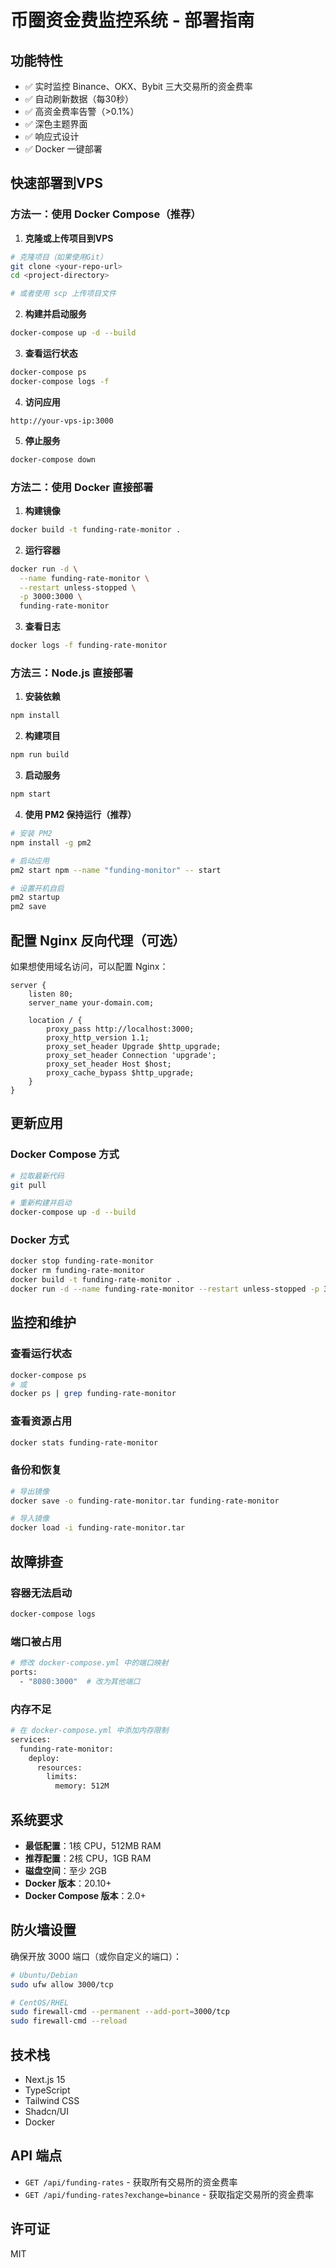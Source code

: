 # 币圈资金费监控系统 - 部署指南

## 功能特性

- ✅ 实时监控 Binance、OKX、Bybit 三大交易所的资金费率
- ✅ 自动刷新数据（每30秒）
- ✅ 高资金费率告警（>0.1%）
- ✅ 深色主题界面
- ✅ 响应式设计
- ✅ Docker 一键部署

## 快速部署到VPS

### 方法一：使用 Docker Compose（推荐）

1. **克隆或上传项目到VPS**
```bash
# 克隆项目（如果使用Git）
git clone <your-repo-url>
cd <project-directory>

# 或者使用 scp 上传项目文件
```

2. **构建并启动服务**
```bash
docker-compose up -d --build
```

3. **查看运行状态**
```bash
docker-compose ps
docker-compose logs -f
```

4. **访问应用**
```
http://your-vps-ip:3000
```

5. **停止服务**
```bash
docker-compose down
```

### 方法二：使用 Docker 直接部署

1. **构建镜像**
```bash
docker build -t funding-rate-monitor .
```

2. **运行容器**
```bash
docker run -d \
  --name funding-rate-monitor \
  --restart unless-stopped \
  -p 3000:3000 \
  funding-rate-monitor
```

3. **查看日志**
```bash
docker logs -f funding-rate-monitor
```

### 方法三：Node.js 直接部署

1. **安装依赖**
```bash
npm install
```

2. **构建项目**
```bash
npm run build
```

3. **启动服务**
```bash
npm start
```

4. **使用 PM2 保持运行（推荐）**
```bash
# 安装 PM2
npm install -g pm2

# 启动应用
pm2 start npm --name "funding-monitor" -- start

# 设置开机自启
pm2 startup
pm2 save
```

## 配置 Nginx 反向代理（可选）

如果想使用域名访问，可以配置 Nginx：

```nginx
server {
    listen 80;
    server_name your-domain.com;

    location / {
        proxy_pass http://localhost:3000;
        proxy_http_version 1.1;
        proxy_set_header Upgrade $http_upgrade;
        proxy_set_header Connection 'upgrade';
        proxy_set_header Host $host;
        proxy_cache_bypass $http_upgrade;
    }
}
```

## 更新应用

### Docker Compose 方式
```bash
# 拉取最新代码
git pull

# 重新构建并启动
docker-compose up -d --build
```

### Docker 方式
```bash
docker stop funding-rate-monitor
docker rm funding-rate-monitor
docker build -t funding-rate-monitor .
docker run -d --name funding-rate-monitor --restart unless-stopped -p 3000:3000 funding-rate-monitor
```

## 监控和维护

### 查看运行状态
```bash
docker-compose ps
# 或
docker ps | grep funding-rate-monitor
```

### 查看资源占用
```bash
docker stats funding-rate-monitor
```

### 备份和恢复
```bash
# 导出镜像
docker save -o funding-rate-monitor.tar funding-rate-monitor

# 导入镜像
docker load -i funding-rate-monitor.tar
```

## 故障排查

### 容器无法启动
```bash
docker-compose logs
```

### 端口被占用
```bash
# 修改 docker-compose.yml 中的端口映射
ports:
  - "8080:3000"  # 改为其他端口
```

### 内存不足
```bash
# 在 docker-compose.yml 中添加内存限制
services:
  funding-rate-monitor:
    deploy:
      resources:
        limits:
          memory: 512M
```

## 系统要求

- **最低配置**：1核 CPU，512MB RAM
- **推荐配置**：2核 CPU，1GB RAM
- **磁盘空间**：至少 2GB
- **Docker 版本**：20.10+
- **Docker Compose 版本**：2.0+

## 防火墙设置

确保开放 3000 端口（或你自定义的端口）：

```bash
# Ubuntu/Debian
sudo ufw allow 3000/tcp

# CentOS/RHEL
sudo firewall-cmd --permanent --add-port=3000/tcp
sudo firewall-cmd --reload
```

## 技术栈

- Next.js 15
- TypeScript
- Tailwind CSS
- Shadcn/UI
- Docker

## API 端点

- `GET /api/funding-rates` - 获取所有交易所的资金费率
- `GET /api/funding-rates?exchange=binance` - 获取指定交易所的资金费率

## 许可证

MIT